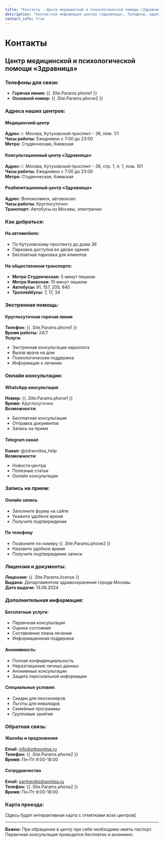 ```yaml
---
title: "Контакты - Центр медицинской и психологической помощи «Здравница»"
description: "Контактная информация центра «Здравница». Телефоны, адреса, часы работы. Круглосуточная помощь."
contact_info: true
---
```


# Контакты

## Центр медицинской и психологической помощи «Здравница»

### Телефоны для связи:
- **Горячая линия:** {{ .Site.Params.phone1 }}
- **Основной номер:** {{ .Site.Params.phone2 }}

### Адреса наших центров:

#### Медицинский центр
**Адрес:** г. Москва, Кутузовский проспект - 36, пом. 1/1  
**Часы работы:** Ежедневно с 7:00 до 23:00  
**Метро:** Студенческая, Киевская

#### Консультационный центр «Здравница»
**Адрес:** г. Москва, Кутузовский проспект - 36, стр. 1, п. 1, пом. 101  
**Часы работы:** Ежедневно с 7:00 до 23:00  
**Метро:** Студенческая, Киевская

#### Реабилитационный центр «Здравница»
**Адрес:** Волоколамск, автовокзал  
**Часы работы:** Круглосуточно  
**Транспорт:** Автобусы из Москвы, электрички

### Как добраться:

#### На автомобиле:
- По Кутузовскому проспекту до дома 36
- Парковка доступна во дворе здания
- Бесплатная парковка для клиентов

#### На общественном транспорте:
- **Метро Студенческая:** 5 минут пешком
- **Метро Киевская:** 10 минут пешком
- **Автобусы:** 91, 157, 205, 840
- **Троллейбусы:** 7, 17, 34

### Экстренная помощь:

#### Круглосуточная горячая линия
**Телефон:** {{ .Site.Params.phone1 }}  
**Время работы:** 24/7  
**Услуги:**
- Экстренная консультация нарколога
- Вызов врача на дом
- Психологическая поддержка
- Информация о лечении

### Онлайн консультации:

#### WhatsApp консультация
**Номер:** {{ .Site.Params.phone1 }}  
**Время:** Круглосуточно  
**Возможности:**
- Бесплатная консультация
- Отправка документов
- Запись на прием

#### Telegram канал
**Канал:** @zdravnitsa_help  
**Возможности:**
- Новости центра
- Полезные статьи
- Онлайн консультации

### Запись на прием:

#### Онлайн запись
- Заполните форму на сайте
- Укажите удобное время
- Получите подтверждение

#### По телефону
- Позвоните по номеру {{ .Site.Params.phone2 }}
- Назовите удобное время
- Получите подтверждение записи

### Лицензия и документы:

**Лицензия:** {{ .Site.Params.license }}  
**Выдана:** Департаментом здравоохранения города Москвы  
**Дата выдачи:** 13.06.2024

### Дополнительная информация:

#### Бесплатные услуги:
- Первичная консультация
- Оценка состояния
- Составление плана лечения
- Информационная поддержка

#### Анонимность:
- Полная конфиденциальность
- Неразглашение личных данных
- Анонимные консультации
- Защита персональной информации

#### Специальные условия:
- Скидки для пенсионеров
- Льготы для инвалидов
- Семейные программы
- Групповые занятия

### Обратная связь:

#### Жалобы и предложения
**Email:** info@zdravnitsa.ru  
**Телефон:** {{ .Site.Params.phone2 }}  
**Время:** Пн-Пт 9:00-18:00

#### Сотрудничество
**Email:** partner@zdravnitsa.ru  
**Телефон:** {{ .Site.Params.phone2 }}  
**Время:** Пн-Пт 9:00-18:00

### Карта проезда:

[Здесь будет интерактивная карта с отметками всех центров]

---

**Важно:** При обращении в центр при себе необходимо иметь паспорт. Первичная консультация проводится бесплатно и анонимно.
